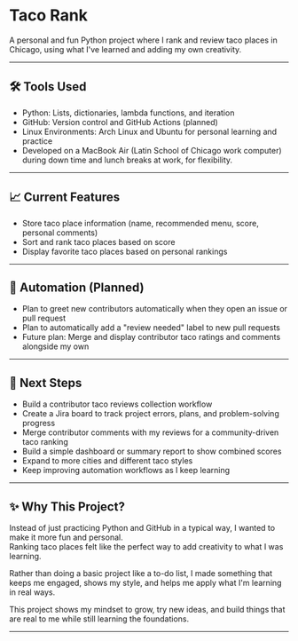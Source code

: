 # Taco Rank

A personal and fun Python project where I rank and review taco places in Chicago, using what I've learned and adding my own creativity.

---

## 🛠️ Tools Used
- Python: Lists, dictionaries, lambda functions, and iteration
- GitHub: Version control and GitHub Actions (planned)
- Linux Environments: Arch Linux and Ubuntu for personal learning and practice
- Developed on a MacBook Air (Latin School of Chicago work computer) during down time and lunch breaks at work, for flexibility.

---

## 📈 Current Features
- Store taco place information (name, recommended menu, score, personal comments)
- Sort and rank taco places based on score
- Display favorite taco places based on personal rankings

---

## 🧩 Automation (Planned)
- Plan to greet new contributors automatically when they open an issue or pull request
- Plan to automatically add a "review needed" label to new pull requests
- Future plan: Merge and display contributor taco ratings and comments alongside my own

---

## 🚀 Next Steps
- Build a contributor taco reviews collection workflow
- Create a Jira board to track project errors, plans, and problem-solving progress
- Merge contributor comments with my reviews for a community-driven taco ranking
- Build a simple dashboard or summary report to show combined scores
- Expand to more cities and different taco styles
- Keep improving automation workflows as I keep learning

---

## ✨ Why This Project?
Instead of just practicing Python and GitHub in a typical way, I wanted to make it more fun and personal.  
Ranking taco places felt like the perfect way to add creativity to what I was learning.  

Rather than doing a basic project like a to-do list, I made something that keeps me engaged, shows my style, and helps me apply what I'm learning in real ways.

This project shows my mindset to grow, try new ideas, and build things that are real to me while still learning the foundations.

---


